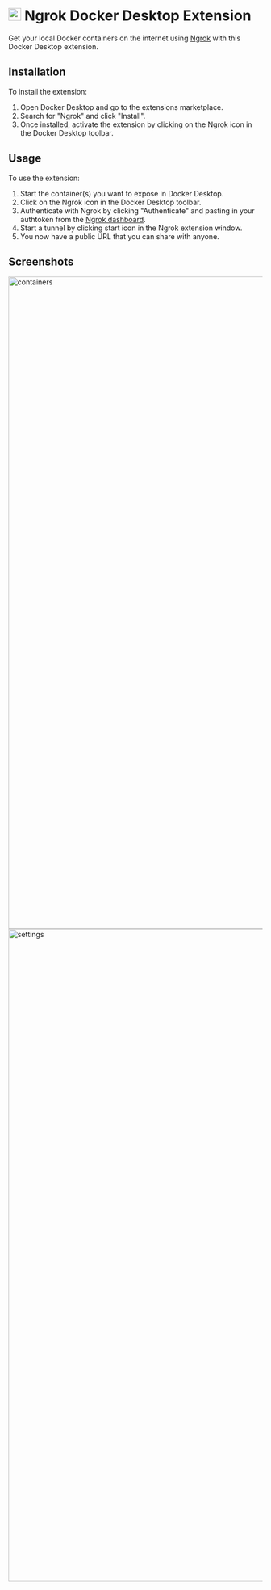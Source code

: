 <h1> <img src="https://user-images.githubusercontent.com/550861/222650471-a1908709-8920-406b-a55d-b8231cd3a4a5.svg" width="25"> Ngrok Docker Desktop Extension</h1>

Get your local Docker containers on the internet using [Ngrok](https://ngrok.com/) with this Docker Desktop extension.

## Installation

To install the extension:

1. Open Docker Desktop and go to the extensions marketplace.
2. Search for "Ngrok" and click "Install".
3. Once installed, activate the extension by clicking on the Ngrok icon in the Docker Desktop toolbar.

## Usage

To use the extension:

1. Start the container(s) you want to expose in Docker Desktop.
2. Click on the Ngrok icon in the Docker Desktop toolbar.
3. Authenticate with Ngrok by clicking "Authenticate" and pasting in your authtoken from the [Ngrok dashboard](https://dashboard.ngrok.com/get-started/your-authtoken).
4. Start a tunnel by clicking start icon in the Ngrok extension window.
5. You now have a public URL that you can share with anyone.

## Screenshots
<img width="1292" alt="containers" src="https://user-images.githubusercontent.com/550861/222644761-b30982aa-e81a-4546-9678-dadfc731e0fc.png">
<img width="1292" alt="settings" src="https://user-images.githubusercontent.com/550861/222644829-3b717704-5b58-455f-b729-dad4c96daf18.png">
